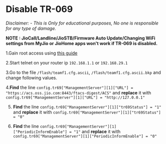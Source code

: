 # Disable TR-069

*Disclaimer: - This is Only for educational purposes, No one is responsible for any type of damage.*

**NOTE : JioCall/Landline/JioSTB/Firmware Auto Update/Changing WiFi settings from MyJio or JioHome apps won't work if TR-069 is disabled.**

1.Gain root access using [this guide](https://github.com/Naitik1208/JIOFIBER/blob/main/Instructions/Get-Root-Access-JF-ONT-Home-Gateway.md)

2.Start telnet on your router ip `192.168.1.1` or `192.168.29.1`

3.Go to the file `/flash/teamf1.cfg.ascii`, `/flash/teamf1.cfg.ascii.bkp` and change following values.

4.**Find** the line 
`config.tr69["ManagementServer"][1]["URL"] = "https://acs.oss.jio.com:8443/ftacs-digest/ACS"`
and **replace** it with
`config.tr69["ManagementServer"][1]["URL"] = "http://127.0.0.1"`

5. **Find** the line
`config.tr69["ManagementServer"][1]["tr69Status"] = "1"`
and **replace** it with
`config.tr69["ManagementServer"][1]["tr69Status"] = "0"`

6. **Find** the line
`config.tr69["ManagementServer"][1]["PeriodicInformEnable"] = "1"`
and **replace** it with
`config.tr69["ManagementServer"][1]["PeriodicInformEnable"] = "0"`

